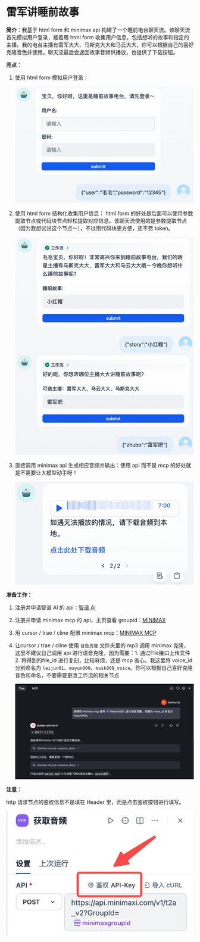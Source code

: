 # 雷军讲睡前故事

**简介**：我基于 html form 和 minimax api 构建了一个睡前电台聊天流。该聊天流首先模拟用户登录，接着用 html form 收集用户信息，包括想听的故事和指定的主播。我的电台主播有雷军大大、马斯克大大和马云大大，你可以根据自己的喜好克隆音色并使用。聊天流最后会返回故事音频供播放，也提供了下载按钮。

**亮点**：

1. 使用 html form 模拟用户登录：

   ![image-20250705171849968](image/image-20250705171849968.png)

2. 使用 html form 结构化收集用户信息： html form 的好处是后面可以使用参数提取节点或代码块节点轻松提取对应信息。该聊天流使用的是参数提取节点（因为我想试试这个节点～），不过用代码块更方便，还不费 token。

   ![image-20250705172318434](image/image-20250705172318434.png)

3. 直接调用 minimax api 生成相应音频并输出：使用 api 而不是 mcp 的好处就是不需要让大模型动手呀！

   ![image-20250705173101077](image/image-20250705173101077.png)

**准备工作：**

1. 注册并申请智谱 AI 的 api：[智谱 AI](https://www.bigmodel.cn/login?)

2. 注册并申请 minimax mcp 的 api，主页查看 groupid：[MINIMAX](https://platform.minimaxi.com/)

3. 用 cursor / trae / cline 配置 minimax mcp：[MINIMAX MCP]()

4. 让cursor / trae / cline 使用 `音色克隆` 文件夹里的 mp3 调用 minimax 克隆，这里不建议自己调用 api 进行语音克隆，因为需要：1. 通过Flie接口上传文件 2. 将得到的file_id 进行复刻，比较麻烦，还是 mcp 省心。我这里将 voice_id 分别命名为 `leijun01`、`mayun009`、`musk009_voice`。你可以根据自己喜好克隆音色和命名，不要需要更改工作流的相关节点

   ![image-20250705174232029](image/image-20250705174232029.png)

**注意：**

http 请求节点的鉴权信息不是填在 Header 里，而是点击鉴权按钮进行填写。

![image-20250705175036039](image/image-20250705175036039.png)